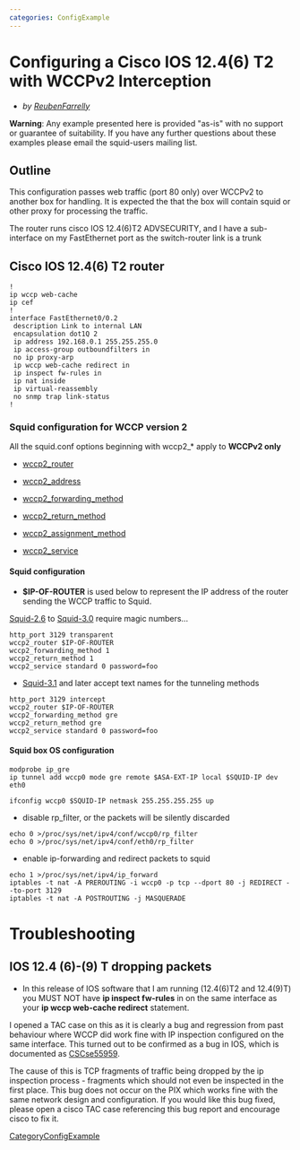 ```yaml
---
categories: ConfigExample
---
```

# Configuring a Cisco IOS 12.4(6) T2 with WCCPv2 Interception

  - *by
    [ReubenFarrelly](/ReubenFarrelly)*

**Warning**: Any example presented here is provided "as-is" with no
support or guarantee of suitability. If you have any further questions
about these examples please email the squid-users mailing list.

## Outline

This configuration passes web traffic (port 80 only) over WCCPv2 to
another box for handling. It is expected the that the box will contain
squid or other proxy for processing the traffic.

The router runs cisco IOS 12.4(6)T2 ADVSECURITY, and I have a
sub-interface on my FastEthernet port as the switch-router link is a
trunk

## Cisco IOS 12.4(6) T2 router

    !
    ip wccp web-cache
    ip cef
    !
    interface FastEthernet0/0.2
     description Link to internal LAN
     encapsulation dot1Q 2
     ip address 192.168.0.1 255.255.255.0
     ip access-group outboundfilters in
     no ip proxy-arp
     ip wccp web-cache redirect in
     ip inspect fw-rules in
     ip nat inside
     ip virtual-reassembly
     no snmp trap link-status
    !

### Squid configuration for WCCP version 2

All the squid.conf options beginning with wccp2_\* apply to **WCCPv2
only**

  - [wccp2_router](http://www.squid-cache.org/Doc/config/wccp2_router)

  - [wccp2_address](http://www.squid-cache.org/Doc/config/wccp2_address)

  - [wccp2_forwarding_method](http://www.squid-cache.org/Doc/config/wccp2_forwarding_method)

  - [wccp2_return_method](http://www.squid-cache.org/Doc/config/wccp2_return_method)

  - [wccp2_assignment_method](http://www.squid-cache.org/Doc/config/wccp2_assignment_method)

  - [wccp2_service](http://www.squid-cache.org/Doc/config/wccp2_service)

#### Squid configuration

  - **$IP-OF-ROUTER** is used below to represent the IP address of the
    router sending the WCCP traffic to Squid.

[Squid-2.6](/Releases/Squid-2.6)
to
[Squid-3.0](/Releases/Squid-3.0)
require magic numbers...

    http_port 3129 transparent
    wccp2_router $IP-OF-ROUTER
    wccp2_forwarding_method 1
    wccp2_return_method 1
    wccp2_service standard 0 password=foo

  - [Squid-3.1](/Releases/Squid-3.1)
    and later accept text names for the tunneling methods

<!-- end list -->

    http_port 3129 intercept
    wccp2_router $IP-OF-ROUTER
    wccp2_forwarding_method gre
    wccp2_return_method gre
    wccp2_service standard 0 password=foo

#### Squid box OS configuration

    modprobe ip_gre
    ip tunnel add wccp0 mode gre remote $ASA-EXT-IP local $SQUID-IP dev eth0
    
    ifconfig wccp0 $SQUID-IP netmask 255.255.255.255 up

  - disable rp_filter, or the packets will be silently discarded

<!-- end list -->

    echo 0 >/proc/sys/net/ipv4/conf/wccp0/rp_filter
    echo 0 >/proc/sys/net/ipv4/conf/eth0/rp_filter

  - enable ip-forwarding and redirect packets to squid

<!-- end list -->

    echo 1 >/proc/sys/net/ipv4/ip_forward
    iptables -t nat -A PREROUTING -i wccp0 -p tcp --dport 80 -j REDIRECT --to-port 3129
    iptables -t nat -A POSTROUTING -j MASQUERADE

# Troubleshooting

## IOS 12.4 (6)-(9) T dropping packets

  - In this release of IOS software that I am running (12.4(6)T2 and
    12.4(9)T) you MUST NOT have **ip inspect fw-rules** in on the same
    interface as your **ip wccp web-cache redirect** statement.

I opened a TAC case on this as it is clearly a bug and regression from
past behaviour where WCCP did work fine with IP inspection configured on
the same interface. This turned out to be confirmed as a bug in IOS,
which is documented as
[CSCse55959](http://www.cisco.com/cgi-bin/Support/Bugtool/onebug.pl?bugid=CSCse55959).

The cause of this is TCP fragments of traffic being dropped by the ip
inspection process - fragments which should not even be inspected in the
first place. This bug does not occur on the PIX which works fine with
the same network design and configuration. If you would like this bug
fixed, please open a cisco TAC case referencing this bug report and
encourage cisco to fix it.

[CategoryConfigExample](/CategoryConfigExample)

